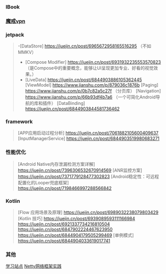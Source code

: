 ### IBook

### [魔戒vpn](https://mojie.app/) 

### jetpack

>-[DataStore] https://juejin.cn/post/6965672958165516295  （不如MMKV）
>- [Compose Modifier] https://juejin.cn/post/6931932235553570823  （是Compose中的重要概念，能够让UI呈现更加专业、好看的视觉效果。）
>- [LiveData] https://juejin.cn/post/6844903886105362445
> [ViewModel] https://www.jianshu.com/p/879036c1876b
> [Paging] https://www.jianshu.com/p/0b7c82a5c27f （分页库）
> [Navigation] https://www.jianshu.com/p/66b93df4b7a6 （一个可简化Android导航的库和插件）
> [DataBinding] https://juejin.cn/post/6844903844581736462

### framework

>[APP应用启动过程分析] https://juejin.cn/post/7061882105600409637
>[InputManagerService] https://juejin.cn/post/6844903519980683271

### 性能优化

>[Android Native内存泄漏检测方案详解] https://juejin.cn/post/7396306532670914569
>[ANR监控方案] https://juejin.cn/post/7371779128477302823
>[Android稳定性：可远程配置化的Looper兜底框架] https://juejin.cn/post/7198466997288566842

### Kotlin

>[Flow 应用场景及原理] https://juejin.cn/post/6989032238079803429
>[Kotlin 技巧] https://juejin.cn/post/6939089593111166984
>https://juejin.cn/post/6921337734216810504
>https://juejin.cn/post/6847902224467623950
>https://juejin.cn/post/6844904179505299469
>[单例模式] https://juejin.cn/post/6844904033619017741

### 其他

[学习站点](https://www.wanandroid.com/index)
[Netty网络框架实践](https://blog.csdn.net/yan_chenglong/article/details/136302130)